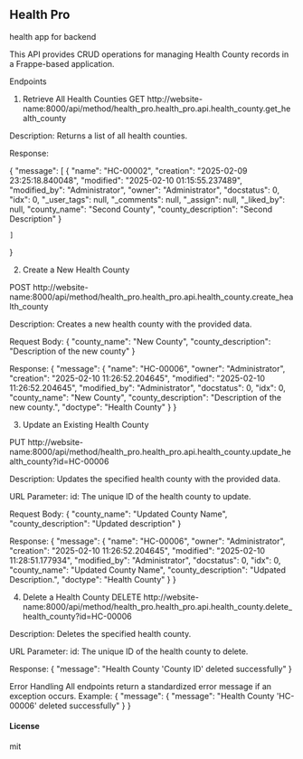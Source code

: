 ## Health Pro

health app for backend

This API provides CRUD operations for managing Health County records in a Frappe-based application.

Endpoints
1. Retrieve All Health Counties
GET http://website-name:8000/api/method/health_pro.health_pro.api.health_county.get_health_county

Description:
Returns a list of all health counties.

Response:

{
    "message": [
        {
            "name": "HC-00002",
            "creation": "2025-02-09 23:25:18.840048",
            "modified": "2025-02-10 01:15:55.237489",
            "modified_by": "Administrator",
            "owner": "Administrator",
            "docstatus": 0,
            "idx": 0,
            "_user_tags": null,
            "_comments": null,
            "_assign": null,
            "_liked_by": null,
            "county_name": "Second County",
            "county_description": "Second Description"
        }
        
    ]
}

2. Create a New Health County

POST http://website-name:8000/api/method/health_pro.health_pro.api.health_county.create_health_county

Description:
Creates a new health county with the provided data.

Request Body:
{
  "county_name": "New County",
  "county_description": "Description of the new county"
}

Response:
{
    "message": {
        "name": "HC-00006",
        "owner": "Administrator",
        "creation": "2025-02-10 11:26:52.204645",
        "modified": "2025-02-10 11:26:52.204645",
        "modified_by": "Administrator",
        "docstatus": 0,
        "idx": 0,
        "county_name": "New County",
        "county_description": "Description of the new county.",
        "doctype": "Health County"
    }
}

3. Update an Existing Health County

PUT http://website-name:8000/api/method/health_pro.health_pro.api.health_county.update_health_county?id=HC-00006

Description:
Updates the specified health county with the provided data.

URL Parameter:
id: The unique ID of the health county to update.

Request Body:
{
  "county_name": "Updated County Name",
  "county_description": "Updated description"
}

Response:
{
    "message": {
        "name": "HC-00006",
        "owner": "Administrator",
        "creation": "2025-02-10 11:26:52.204645",
        "modified": "2025-02-10 11:28:51.177934",
        "modified_by": "Administrator",
        "docstatus": 0,
        "idx": 0,
        "county_name": "Updated County Name",
        "county_description": "Udpated Description.",
        "doctype": "Health County"
    }
}

4. Delete a Health County
DELETE http://website-name:8000/api/method/health_pro.health_pro.api.health_county.delete_health_county?id=HC-00006

Description:
Deletes the specified health county.

URL Parameter:
id: The unique ID of the health county to delete.

Response:
{
  "message": "Health County 'County ID' deleted successfully"
}

Error Handling
All endpoints return a standardized error message if an exception occurs. Example:
{
    "message": {
        "message": "Health County 'HC-00006' deleted successfully"
    }
}
#### License

mit
